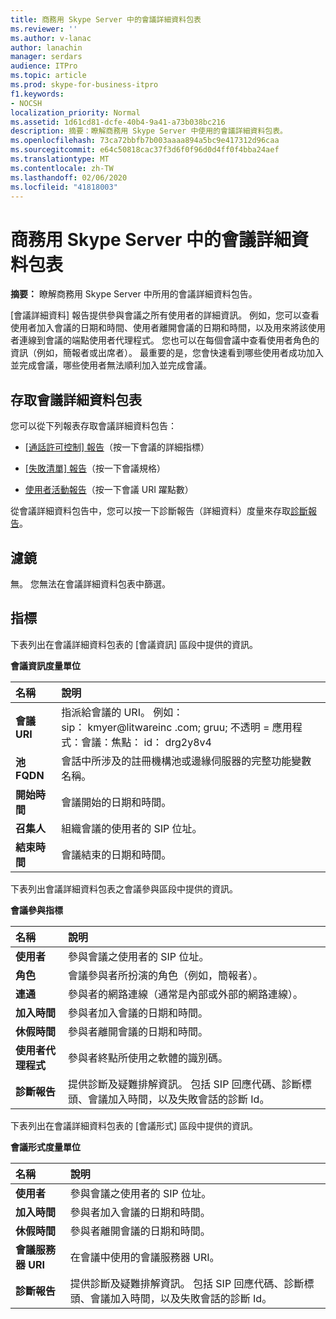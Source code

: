 ```yaml
---
title: 商務用 Skype Server 中的會議詳細資料包表
ms.reviewer: ''
ms.author: v-lanac
author: lanachin
manager: serdars
audience: ITPro
ms.topic: article
ms.prod: skype-for-business-itpro
f1.keywords:
- NOCSH
localization_priority: Normal
ms.assetid: 1d61cd81-dcfe-40b4-9a41-a73b038bc216
description: 摘要：瞭解商務用 Skype Server 中使用的會議詳細資料包表。
ms.openlocfilehash: 73ca72bbfb7b003aaaa894a5bc9e417312d96caa
ms.sourcegitcommit: e64c50818cac37f3d6f0f96d0d4ff0f4bba24aef
ms.translationtype: MT
ms.contentlocale: zh-TW
ms.lasthandoff: 02/06/2020
ms.locfileid: "41818003"
---
```

# <a name="conference-detail-report-in-skype-for-business-server"></a>商務用 Skype Server 中的會議詳細資料包表

**摘要：** 瞭解商務用 Skype Server 中所用的會議詳細資料包告。

[會議詳細資料] 報告提供參與會議之所有使用者的詳細資訊。 例如，您可以查看使用者加入會議的日期和時間、使用者離開會議的日期和時間，以及用來將該使用者連線到會議的端點使用者代理程式。 您也可以在每個會議中查看使用者角色的資訊（例如，簡報者或出席者）。 最重要的是，您會快速看到哪些使用者成功加入並完成會議，哪些使用者無法順利加入並完成會議。

## <a name="accessing-the-conference-detail-report"></a>存取會議詳細資料包表

您可以從下列報表存取會議詳細資料包告：

- [[通話許可控制] 報告](call-admission-control-report.md)（按一下會議的詳細指標）

- [[失敗清單] 報告](failure-list-report.md)（按一下會議規格）

- [使用者活動報告](call-diagnostic-reports-per-user.md)（按一下會議 URI 躍點數）

從會議詳細資料包告中，您可以按一下診斷報告（詳細資料）度量來存取[診斷報告](diagnostic-report.md)。

## <a name="filters"></a>濾鏡

無。 您無法在會議詳細資料包表中篩選。

## <a name="metrics"></a>指標

下表列出在會議詳細資料包表的 [會議資訊] 區段中提供的資訊。

**會議資訊度量單位**


| **名稱**                 | **說明**                                                                                                            |
|:-------------------------|:---------------------------------------------------------------------------------------------------------------------------|
| **會議 URI** <br/> | 指派給會議的 URI。 例如：  <br/> sip： kmyer@litwareinc .com; gruu; 不透明 = 應用程式：會議：焦點： id： drg2y8v4  <br/> |
| **池 FQDN** <br/>      | 會話中所涉及的註冊機構池或邊緣伺服器的完整功能變數名稱。  <br/>                             |
| **開始時間** <br/>     | 會議開始的日期和時間。  <br/>                                                                          |
| **召集人** <br/>      | 組織會議的使用者的 SIP 位址。  <br/>                                                               |
| **結束時間** <br/>       | 會議結束的日期和時間。  <br/>                                                                            |

下表列出會議詳細資料包表之會議參與區段中提供的資訊。

**會議參與指標**

|**名稱**|**說明**|
|:-----|:-----|
|**使用者** <br/> |參與會議之使用者的 SIP 位址。  <br/> |
|**角色** <br/> |會議參與者所扮演的角色（例如，簡報者）。  <br/> |
|**連通** <br/> |參與者的網路連線（通常是內部或外部的網路連線）。  <br/> |
|**加入時間** <br/> |參與者加入會議的日期和時間。  <br/> |
|**休假時間** <br/> |參與者離開會議的日期和時間。  <br/> |
|**使用者代理程式** <br/> |參與者終點所使用之軟體的識別碼。  <br/> |
|**診斷報告** <br/> |提供診斷及疑難排解資訊。 包括 SIP 回應代碼、診斷標頭、會議加入時間，以及失敗會話的診斷 Id。  <br/> |

下表列出在會議詳細資料包表的 [會議形式] 區段中提供的資訊。

**會議形式度量單位**

|**名稱**|**說明**|
|:-----|:-----|
|**使用者** <br/> |參與會議之使用者的 SIP 位址。  <br/> |
|**加入時間** <br/> |參與者加入會議的日期和時間。  <br/> |
|**休假時間** <br/> |參與者離開會議的日期和時間。  <br/> |
|**會議服務器 URI** <br/> |在會議中使用的會議服務器 URI。  <br/> |
|**診斷報告** <br/> |提供診斷及疑難排解資訊。 包括 SIP 回應代碼、診斷標頭、會議加入時間，以及失敗會話的診斷 Id。  <br/> |


